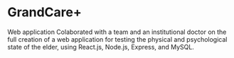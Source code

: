 # GrandCare+
Web application
Colaborated with a team and an institutional doctor on the full creation of a web application for testing
the physical and psychological state of the elder, using React.js, Node.js, Express, and MySQL.
